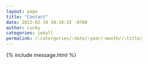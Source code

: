 ```yaml
---
layout: page
title: "Contact"
date: 2022-02-10 10:10:15 -0700
author: Lucky
categories: jekyll
permalink: /:catergories/:date/:year/:month//:title/
---
```


{% include message.html %}

<script type="text/javascript"  src="{{site.baseurl }}/assets/js/mess.js"></script>